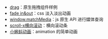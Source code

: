 - [drag](https://long-zhuge.github.io/demo/drag/index.html)：原生拖拽组件样例
- [fade in&out](https://long-zhuge.github.io/demo/fadeTransform/index.html)：css 淡入淡出动画
- [window.matchMedia](https://long-zhuge.github.io/demo/matchMedia/index.html)：js 原生 API 进行媒体查询
- [scroll-x横向滚动](https://long-zhuge.github.io/demo/scroll-x/index.html)：横向滚动条
- [小蝌蚪动画](https://long-zhuge.github.io/demo/tadpole/index.html)：animation 的简单动画